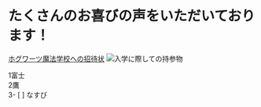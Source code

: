 
# たくさんのお喜びの声をいただいております！ 
[ホグワーツ魔法学校への招待状](https://16-2505-083-3.github.io/enpitHP/)
![入学に際しての持参物](https://publicdomainq.net/images/201609/19s/publicdomainq-0000782dcf.jpg)

1富士<br>
2鷹<br>
3- [ ] なすび<br>
